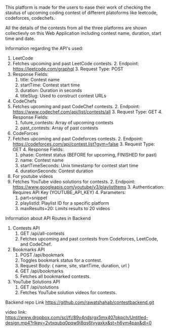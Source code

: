 This platform is made for the users to ease their work of checking the stautus of upcoming coding contest of different platoforms like leetcode, codeforces, codechefs.

All the details of the contests from all the three platforms are shown collectievly on this Web Application including contest name, duration, start time and date.

Information regarding the API's used:
1. LeetCode
  1. Fetches upcoming and past LeetCode contests.
	2. Endpoint: https://leetcode.com/graphql
	3. Request Type: POST
  4. Response Fields:
	 1. title: Contest name
	 2. startTime: Contest start time
	 3. duration: Duration in seconds
	 4. titleSlug: Used to construct contest URLs
2. CodeChefs
  1. Fetches upcoming and past CodeChef contests.
	2. Endpoint: https://www.codechef.com/api/list/contests/all
	3. Request Type: GET
	4. Response Fields:
 	 1. future_contests: Array of upcoming contests
	 2. past_contests: Array of past contests
3. CodeForces
  1. Fetches upcoming and past Codeforces contests.
	2. Endpoint: https://codeforces.com/api/contest.list?gym=false
	3. Request Type: GET
	4. Response Fields:
	 1. phase: Contest status (BEFORE for upcoming, FINISHED for past)
	 2. name: Contest name
	 3. startTimeSeconds: Unix timestamp for contest start time
	 4. durationSeconds: Contest duration
4. For youtube videos
  1. Fetches YouTube video solutions for contests.
	2. Endpoint: https://www.googleapis.com/youtube/v3/playlistItems
	3. Authentication: Requires API Key (YOUTUBE_API_KEY)
	4. Parameters:
	 1.	part=snippet
	 2.	playlistId: Playlist ID for a specific platform
	 3.	maxResults=20: Limits results to 20 videos

Information about API Routes in Backend

1. Contests API
	 1. GET /api/all-contests
	 2. Fetches upcoming and past contests from Codeforces, LeetCode, and CodeChef.
2. Bookmarks API
	 1. POST /api/bookmark
	 2.	Toggles bookmark status for a contest.
   3.	Request Body: { name, site, startTime, duration, url }
   4.	GET /api/bookmarks
	 5.	Fetches all bookmarked contests.
3. YouTube Solutions API
	 1.	GET /api/solutions
	 2.	Fetches YouTube solution videos for contests.
 

Backend repo Link
https://github.com/rawatshahab/contestbackend.git

video link:
https://www.dropbox.com/scl/fi/89v4ndsrgx5mx407okpch/Untitled-design.mp4?rlkey=2ytxqubq0pqw9j8qs6tyyaxkx&st=h6ym4pax&dl=0